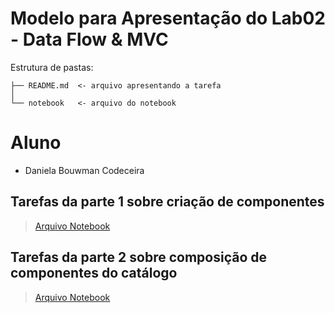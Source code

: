 # Modelo para Apresentação do Lab02 - Data Flow & MVC

Estrutura de pastas:

~~~
├── README.md  <- arquivo apresentando a tarefa
│
└── notebook   <- arquivo do notebook
~~~

# Aluno
* Daniela Bouwman Codeceira

## Tarefas da parte 1 sobre criação de componentes

> [Arquivo Notebook](https://github.com/danibouw/component2learn/blob/master/labs/2021/02-dataflow_mvc/solucoes/danibouw/components-4-catalog.ipynb)

## Tarefas da parte 2 sobre composição de componentes do catálogo

> [Arquivo Notebook](https://github.com/danibouw/component2learn/blob/master/labs/2021/02-dataflow_mvc/solucoes/danibouw/components-4-catalog.ipynb)
